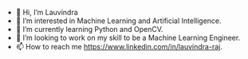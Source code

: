 - 👋 Hi, I’m Lauvindra
- 👀 I’m interested in Machine Learning and Artificial Intelligence.
- 🌱 I’m currently learning Python and OpenCV.
- 💞️ I’m looking to work on my skill to be a Machine Learning Engineer.
- 📫 How to reach me https://www.linkedin.com/in/lauvindra-raj.

<!---
lauvin06/lauvin06 is a ✨ special ✨ repository because its `README.md` (this file) appears on your GitHub profile.
You can click the Preview link to take a look at your changes.
--->
